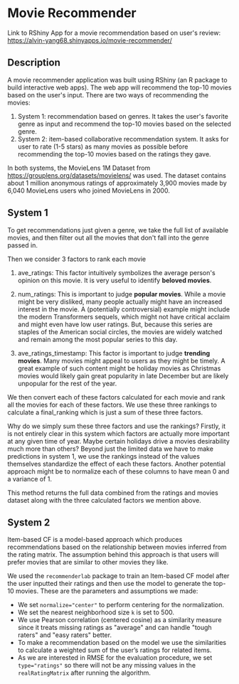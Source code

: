 # Movie Recommender

Link to RShiny App for a movie recommendation based on user's review: 
https://alvin-yang68.shinyapps.io/movie-recommender/

## Description

A movie recommender application was built using RShiny (an R package to build interactive web apps). The web app will recommend the top-10 movies based on the user's input. There are two ways of recommending the movies:

1. System 1: recommendation based on genres. It takes the user's favorite genre as input and recommend the top-10 movies based on the selected genre.
2. System 2: item-based collaborative recommendation system. It asks for user to rate (1-5 stars) as many movies as possible before recommending the top-10 movies based on the ratings they gave.

In both systems, the MovieLens 1M Dataset from https://grouplens.org/datasets/movielens/ was used. The dataset contains about 1 million anonymous ratings of approximately 3,900 movies made by 6,040 MovieLens users who joined MovieLens in 2000.

## System 1

To get recommendations just given a genre, we take the full list of available
movies, and then filter out all the movies that don't fall into the genre
passed in. 

Then we consider 3 factors to rank each movie

1. ave_ratings: This factor intuitively symbolizes the average 
person's opinion on this movie. It is very useful to identify **beloved movies**. 

2. num_ratings: This is important to judge **popular movies**. While a movie
might be very disliked, many people actually might have an increased interest 
in the movie. A (potentially controversial) example might include the modern 
Transformers sequels, which might not have critical acclaim and might even have
low user ratings.
But, because this series are staples of the American social circles, the movies 
are widely watched and remain among the most popular series to this day.

3. ave_ratings_timestamp: This factor is important to judge **trending movies**. 
Many movies might appeal to users as they might be timely. A great example 
of such content might be holiday movies as Christmas movies would likely gain
great popularity in late December but are likely unpopular for the rest of the year.

We then convert each of these factors calculated for each movie and rank
all the movies for each of these factors. We use these three rankings to calculate
a final_ranking which is just a sum of these three factors.

Why do we simply sum these three factors and use the rankings?
Firstly, it is not entirely clear in this system which factors are actually more important
at any given time of year. Maybe certain holidays drive a movies desirability much
more than others? Beyond just the limited data we have to make predictions in system 1,
we use the rankings instead of the values themselves standardize the effect of each 
these factors. Another potential approach might be to normalize each of these columns
to have mean 0 and a variance of 1. 

This method returns the full data combined from the ratings and movies dataset
along with the three calculated factors we mention above.

## System 2

Item-based CF is a model-based approach which produces recommendations based on the relationship between movies inferred from the rating matrix. The assumption behind this approach is that users will prefer movies that are similar to other movies they like.

We used the `recommenderlab` package to train an Item-based CF model after the user inputted their ratings and then use the model to generate the top-10 movies. These are the parameters and assumptions we made:

- We set `normalize="center"` to perform centering for the normalization.
- We set the nearest neighborhood size `k` is set to 500. 
- We use Pearson correlation (centered cosine) as a similarity measure since it treats missing ratings as "average" and can handle "tough raters" and "easy raters" better.
- To make a recommendation based on the model we use the similarities to calculate a weighted sum of the user’s ratings for related items.
- As we are interested in RMSE for the evaluation procedure, we set `type="ratings"` so there will not be any missing values in the `realRatingMatrix` after running the algorithm.
